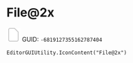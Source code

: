 # File@2x
![](/img/File@2x.png)
GUID: `-6819127355162787404`
```
EditorGUIUtility.IconContent("File@2x")
```
